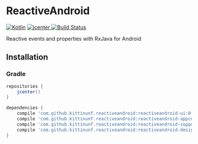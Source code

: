# ReactiveAndroid

[ ![Kotlin](https://img.shields.io/badge/Kotlin-1.0.0-blue.svg)](http://kotlinlang.org) [ ![jcenter](https://api.bintray.com/packages/kittinunf/maven/ReactiveAndroid/images/download.svg) ](https://bintray.com/kittinunf/maven/ReactiveAndroid/_latestVersion) [![Build Status](https://travis-ci.org/kittinunf/ReactiveAndroid.svg?branch=master)](https://travis-ci.org/kittinunf/ReactiveAndroid)

Reactive events and properties with RxJava for Android 

## Installation

### Gradle

``` Groovy
repositories {
    jcenter()
}

dependencies {
    compile 'com.github.kittinunf.reactiveandroid:reactiveandroid-ui:0.2.7' //for base UI
    compile 'com.github.kittinunf.reactiveandroid:reactiveandroid-appcompat-v7:0.2.7' //for appcompat-v7 module
    compile 'com.github.kittinunf.reactiveandroid:reactiveandroid-support-v4:0.2.7' //for support-v4 module
    compile 'com.github.kittinunf.reactiveandroid:reactiveandroid-design:0.2.7' //for design support module
}
```

